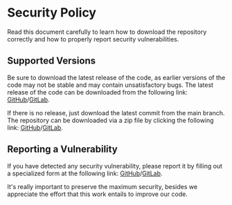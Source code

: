 # Security Policy

Read this document carefully to learn how to download the repository correctly and how to properly report security vulnerabilities.

## Supported Versions

Be sure to download the latest release of the code, as earlier versions of the code may not be stable and may contain unsatisfactory bugs. The latest release of the code can be downloaded from the following link: [GitHub](https://github.com/FJrodafo/npm-free-port/releases)/[GitLab](https://gitlab.com/FJrodafo/npm-free-port/-/releases).

If there is no release, just download the latest commit from the main branch. The repository can be downloaded via a zip file by clicking the following link: [GitHub](https://github.com/FJrodafo/npm-free-port/archive/refs/heads/main.zip)/[GitLab](https://gitlab.com/FJrodafo/npm-free-port/-/archive/main/npm-free-port-main.zip).

## Reporting a Vulnerability

If you have detected any security vulnerability, please report it by filling out a specialized form at the following link: [GitHub](https://github.com/FJrodafo/npm-free-port/issues/new/choose)/[GitLab](https://gitlab.com/FJrodafo/npm-free-port/-/issues/new).

It's really important to preserve the maximum security, besides we appreciate the effort that this work entails to improve our code.